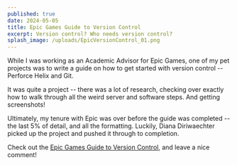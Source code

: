 ```yaml
---
published: true
date: 2024-05-05
title: Epic Games Guide to Version Control
excerpt: Version control? Who needs version control?
splash_image: /uploads/EpicVersionControl_01.png
---
```

While I was working as an Academic Advisor for Epic Games, one of my pet projects was to write a guide on how to get started with version control -- Perforce Helix and Git.

It was quite a project -- there was a lot of research, checking over exactly how to walk through all the weird server and software steps. And getting screenshots!

Ultimately, my tenure with Epic was over before the guide was completed -- the last 5% of detail, and all the formatting. Luckily, Diana Diriwaechter picked up the project and pushed it through to completion.

Check out the [Epic Games Guide to Version Control](https://dev.epicgames.com/community/learning/tutorials/Yboq/unreal-engine-fortnite-epic-education-guide-to-version-control), and leave a nice comment!